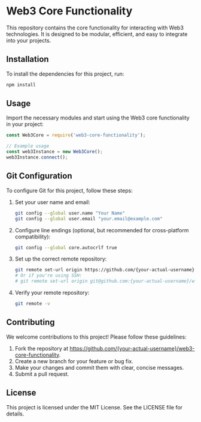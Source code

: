 # Web3 Core Functionality

This repository contains the core functionality for interacting with Web3 technologies. It is designed to be modular, efficient, and easy to integrate into your projects.

## Installation

To install the dependencies for this project, run:

```bash
npm install
```

## Usage

Import the necessary modules and start using the Web3 core functionality in your project:

```javascript
const Web3Core = require('web3-core-functionality');

// Example usage
const web3Instance = new Web3Core();
web3Instance.connect();
```

## Git Configuration

To configure Git for this project, follow these steps:

1.  Set your user name and email:

    ```bash
    git config --global user.name "Your Name"
    git config --global user.email "your.email@example.com"
    ```

2.  Configure line endings (optional, but recommended for cross-platform compatibility):

    ```bash
    git config --global core.autocrlf true
    ```

3.  Set up the correct remote repository:

    ```bash
    git remote set-url origin https://github.com/{your-actual-username}/web3-core-functionality.git
    # Or if you're using SSH:
    # git remote set-url origin git@github.com:{your-actual-username}/web3-core-functionality.git
    ```

4.  Verify your remote repository:

    ```bash
    git remote -v
    ```

## Contributing

We welcome contributions to this project! Please follow these guidelines:

1.  Fork the repository at https://github.com/{your-actual-username}/web3-core-functionality.
2.  Create a new branch for your feature or bug fix.
3.  Make your changes and commit them with clear, concise messages.
4.  Submit a pull request.

## License

This project is licensed under the MIT License. See the LICENSE file for details.